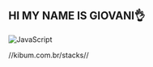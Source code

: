 ## HI MY NAME IS GIOVANI👌
![JavaScript](https://img.shields.io/badge/javascript-%23323330.svg?style=for-the-badge&logo=javascript&logoColor=%23F7DF1E)
<!--
**GIOVANiJFM/GIOVANIJFM** is a ✨ _special_ ✨ repository because its `README.md` (this file) appears on your GitHub profile.

Here are some ideas to get you started:

- 🔭 I’m currently working on ...
- 🌱 I’m currently learning ...
- 👯 I’m looking to collaborate on ...
- 🤔 I’m looking for help with ...
- 💬 Ask me about ...
- 📫 How to reach me: ...
- 😄 Pronouns: ...
- ⚡ Fun fact: ...
-->









//kibum.com.br/stacks//

